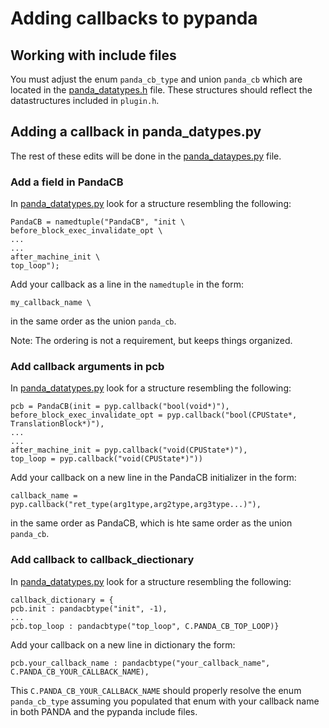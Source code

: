 # Adding callbacks to pypanda
## Working with include files

You must adjust the enum `panda_cb_type` and union `panda_cb` which are located
in the [panda_datatypes.h](include/panda_datatypes.h) file. These 
structures should reflect the datastructures included in `plugin.h`.

## Adding a callback in panda_datypes.py

The rest of these edits will be done in the
[panda_dataypes.py](./panda_datatypes.py) file.

### Add a field in PandaCB

In [panda_datatypes.py](./panda_datatypes.py) look for a structure resembling
the following:
```
PandaCB = namedtuple("PandaCB", "init \
before_block_exec_invalidate_opt \
...
...
after_machine_init \
top_loop");
```

Add your callback as a line in the `namedtuple` in the form:

```
my_callback_name \
```
in the same order as the union `panda_cb`.

Note: The ordering is not a requirement, but keeps things organized.

### Add callback arguments in pcb

In [panda_datatypes.py](./panda_datatypes.py) look for a structure resembling
the following:
```
pcb = PandaCB(init = pyp.callback("bool(void*)"),
before_block_exec_invalidate_opt = pyp.callback("bool(CPUState*,
TranslationBlock*)"),
...
...
after_machine_init = pyp.callback("void(CPUState*)"),
top_loop = pyp.callback("void(CPUState*)"))
```

Add your callback on a new line in the PandaCB initializer in the form:
```
callback_name = pyp.callback("ret_type(arg1type,arg2type,arg3type...)"),
```
in the same order as PandaCB, which is hte same order as the union `panda_cb`.

### Add callback to callback_diectionary

In [panda_datatypes.py](./panda_datatypes.py) look for a structure resembling
the following:
```
callback_dictionary = {
pcb.init : pandacbtype("init", -1),
...
pcb.top_loop : pandacbtype("top_loop", C.PANDA_CB_TOP_LOOP)}
```

Add your callback on a new line in dictionary the form:

```
pcb.your_callback_name : pandacbtype("your_callback_name",
C.PANDA_CB_YOUR_CALLBACK_NAME),
```
This `C.PANDA_CB_YOUR_CALLBACK_NAME` should properly resolve the enum
`panda_cb_type` assuming you populated that enum with your callback name in both
PANDA and the pypanda include files.




